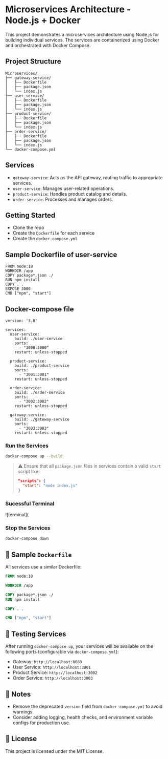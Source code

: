 # Microservices Architecture - Node.js + Docker

This project demonstrates a microservices architecture using Node.js for building individual services. The services are containerized using Docker and orchestrated with Docker Compose.

## Project Structure

```
Microservices/
├── gateway-service/
│   ├── Dockerfile
│   ├── package.json
│   └── index.js
├── user-service/
│   ├── Dockerfile
│   ├── package.json
│   └── index.js
├── product-service/
│   ├── Dockerfile
│   ├── package.json
│   └── index.js
├── order-service/
│   ├── Dockerfile
│   ├── package.json
│   └── index.js
└── docker-compose.yml
```

## Services

* `gateway-service`: Acts as the API gateway, routing traffic to appropriate services.
* `user-service`: Manages user-related operations.
* `product-service`: Handles product catalog and details.
* `order-service`: Processes and manages orders.

## Getting Started

* Clone the repo 
* Create the ```Dockerfile``` for each service
* Create the ```docker-compose.yml```

## Sample Dockerfile of user-service

```
FROM node:18
WORKDIR /app
COPY package*.json ./
RUN npm install
COPY . .
EXPOSE 3000
CMD ["npm", "start"]
```

## Docker-compose file

```
version: '3.8'

services:
  user-service:
    build: ./user-service
    ports:
      - "3000:3000"
    restart: unless-stopped

  product-service:
    build: ./product-service
    ports:
      - "3001:3001"
    restart: unless-stopped

  order-service:
    build: ./order-service
    ports:
      - "3002:3002"
    restart: unless-stopped

  gateway-service:
    build: ./gateway-service
    ports:
      - "3003:3003"
    restart: unless-stopped

```


### Run the Services

```bash
docker-compose up --build
```

> ⚠️ Ensure that all `package.json` files in services contain a valid `start` script like:
>
> ```json
> "scripts": {
>   "start": "node index.js"
> }
> ```

### Sucessful Terminal
![terminal](
### Stop the Services

```bash
docker-compose down
```

## 📁 Sample `Dockerfile`

All services use a similar Dockerfile:

```Dockerfile
FROM node:18

WORKDIR /app

COPY package*.json ./
RUN npm install

COPY . .

CMD ["npm", "start"]
```

## 🧪 Testing Services

After running `docker-compose up`, your services will be available on the following ports (configurable via `docker-compose.yml`):

* Gateway: `http://localhost:8080`
* User Service: `http://localhost:3001`
* Product Service: `http://localhost:3002`
* Order Service: `http://localhost:3003`

## 📌 Notes

* Remove the deprecated `version` field from `docker-compose.yml` to avoid warnings.
* Consider adding logging, health checks, and environment variable configs for production use.

## 📜 License

This project is licensed under the MIT License.
